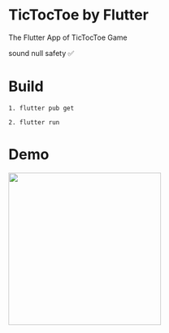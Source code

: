 # TicTocToe by Flutter 

The Flutter App of TicTocToe Game 

sound null safety :white_check_mark:

# Build

    1. flutter pub get
    
    2. flutter run

# Demo 

<div><img style="width:300px;" src="https://Mouhcine-Flutter.github.io/images/demo_tictoctoe.gif"></div>


